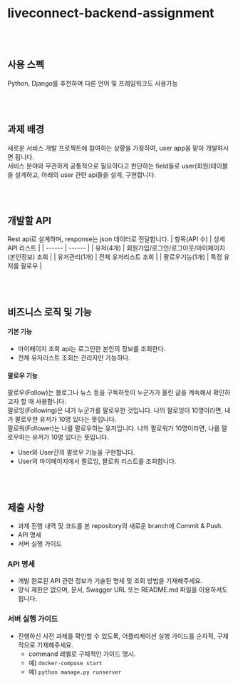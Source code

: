 # liveconnect-backend-assignment

<br/> 
<br/> 

## 사용 스펙 
Python, Django를 추천하며 다른 언어 및 프레임워크도 사용가능

<br/> 
<br/> 

## 과제 배경  
새로운 서비스 개발 프로젝트에 참여하는 상황을 가정하여, user app을 맡아 개발하시면 됩니다.    
서비스 분야와 무관하게 공통적으로 필요하다고 판단하는 field들로 user(회원)테이블을 설계하고, 
아래의 user 관련 api들을 설계, 구현합니다. 

 
<br/> 
<br/> 

## 개발할 API
Rest api로 설계하며, response는 json 데이터로 전달합니다.
| 항목(API 수) | 상세 API 리스트 |
| ------ | ------ |
| 유저(4개) | 회원가입/로그인/로그아웃/마이페이지(본인정보) 조회 |
| 유저관리(1개) | 전체 유저리스트 조회 |
| 팔로우기능(1개) | 특정 유저를 팔로우 |

<br/> 
<br/> 

## 비즈니스 로직 및 기능
#### 기본 기능
- 마이페이지 조회 api는 로그인한 본인의 정보를 조회한다. 
- 전체 유저리스트 조회는 관리자만 가능하다. 
#### 팔로우 기능
팔로우(Follow)는 블로그나 뉴스 등을 구독하듯이 누군가가 올린 글을 계속해서 확인하고자 할 때 사용합니다.<br>
팔로잉(Following)은 내가 누군가를 팔로우한 것입니다. 나의 팔로잉이 10명이라면, 내가 팔로우한 유저가 10명 있다는 뜻입니다.<br>
팔로워(Follower)는 나를 팔로우하는 유저입니다. 나의 팔로워가 10명이라면, 나를 팔로우하는 유저가 10명 있다는 뜻입니다.
- User와 User간의 팔로우 기능을 구현합니다.
- User의 마이페이지에서 팔로잉, 팔로워 리스트를 조회합니다.

<br/> 
<br/> 

## 제출 사항
- 과제 진행 내역 및 코드를 본 repository의 새로운 branch에 Commit & Push.
- API 명세
- 서버 실행 가이드


### API 명세
- 개발 완료된 API 관련 정보가 기술된 명세 및 조회 방법을 기재해주세요.
- 양식 제한은 없으며, 문서, Swagger URL 또는 README.md 파일을 이용하셔도 됩니다.


### 서버 실행 가이드
- 진행하신 사전 과제를 확인할 수 있도록, 어플리케이션 실행 가이드를 순차적, 구체적으로 기재해주세요.
  - command 레벨로 구체적인 가이드 명시. 
  - 예) `docker-compose start`
  - 예) `python manage.py runserver`
